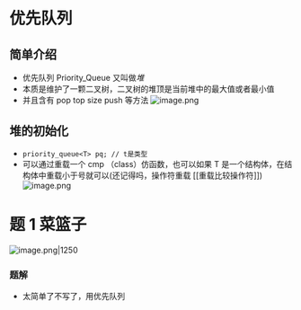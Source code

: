 # 优先队列
## 简单介绍
- 优先队列 Priority_Queue 又叫做*堆*
- 本质是维护了一颗二叉树，二叉树的堆顶是当前堆中的最大值或者最小值
- 并且含有 pop top size push 等方法 ![image.png](https://iili.io/JEWNJZQ.png)
## 堆的初始化
-  `priority_queue<T> pq; // t是类型`
-  可以通过重载一个 cmp （class）仿函数，也可以如果 T 是一个结构体，在结构体中重载小于号就可以(还记得吗，操作符重载 [[重载比较操作符]])
![image.png](https://iili.io/JEWN8oQ.png)

# 题 1 菜篮子
![image.png|1250](https://iili.io/JEWXLCP.png) 
### 题解
- 太简单了不写了，用优先队列


